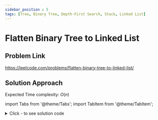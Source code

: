 ```yaml
---
sidebar_position : 5
tags: [Tree, Binary Tree, Depth-First Search, Stack, Linked List]
---
```


# Flatten Binary Tree to Linked List

## Problem Link
https://leetcode.com/problems/flatten-binary-tree-to-linked-list/

## Solution Approach

Expected Time complexity: $O(n)$

import Tabs from '@theme/Tabs';
import TabItem from '@theme/TabItem';

<details><summary>Click - to see solution code</summary>

<Tabs>
<TabItem value="cpp" label="C++">

```cpp
class Solution {
    vector<int> preorder;

   public:
    void traversal(TreeNode* root) {
        if (!root) return;
        preorder.push_back(root->val);
        traversal(root->left);
        traversal(root->right);
    }

    void flatten(TreeNode* root) {
        if (root == NULL) return;
        traversal(root);
        root->left = NULL;
        root->right = NULL;
        root->val = preorder[0];
        TreeNode* tmp = root;
        for (int i = 1; i < preorder.size(); i++) {
            TreeNode* newNode = new TreeNode(preorder[i]);
            tmp->right = newNode;
            tmp = newNode;
        }
    }
};
```
</TabItem>
</Tabs>

</details>
